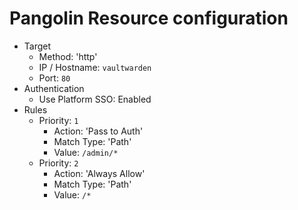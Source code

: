 # Pangolin Resource configuration
- Target
  - Method: 'http'
  - IP / Hostname: `vaultwarden`
  - Port: `80`
- Authentication
  - Use Platform SSO: Enabled
- Rules
  - Priority: `1`
    - Action: 'Pass to Auth'
    - Match Type: 'Path'
    - Value: `/admin/*`
  - Priority: `2`
    - Action: 'Always Allow'
    - Match Type: 'Path'
    - Value: `/*`
